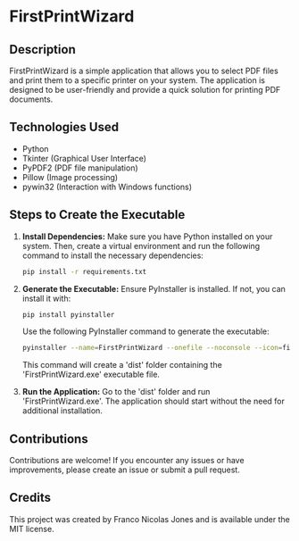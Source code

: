 # FirstPrintWizard

## Description
FirstPrintWizard is a simple application that allows you to select PDF files and print them to a specific printer on your system. The application is designed to be user-friendly and provide a quick solution for printing PDF documents.

## Technologies Used
- Python
- Tkinter (Graphical User Interface)
- PyPDF2 (PDF file manipulation)
- Pillow (Image processing)
- pywin32 (Interaction with Windows functions)

## Steps to Create the Executable

1. **Install Dependencies:**
   Make sure you have Python installed on your system. Then, create a virtual environment and run the following command to install the necessary dependencies:

   ```bash
   pip install -r requirements.txt

2. **Generate the Executable:**
    Ensure PyInstaller is installed. If not, you can install it with:

    ```bash
    pip install pyinstaller
    ```
    Use the following PyInstaller command to generate the executable:

    ```bash
    pyinstaller --name=FirstPrintWizard --onefile --noconsole --icon=file_icon.ico --add-data "github_icon.png;." --add-data "printer_icon.png;." --add-data "folder.png;." --add-data "file_icon.ico;." first_print_wizard.py
    ```
    This command will create a 'dist' folder containing the 'FirstPrintWizard.exe' executable file.

3. **Run the Application:**
    Go to the 'dist' folder and run 'FirstPrintWizard.exe'. The application should start without the need for additional installation.

## Contributions
Contributions are welcome! If you encounter any issues or have improvements, please create an issue or submit a pull request.

## Credits
This project was created by Franco Nicolas Jones and is available under the MIT license.